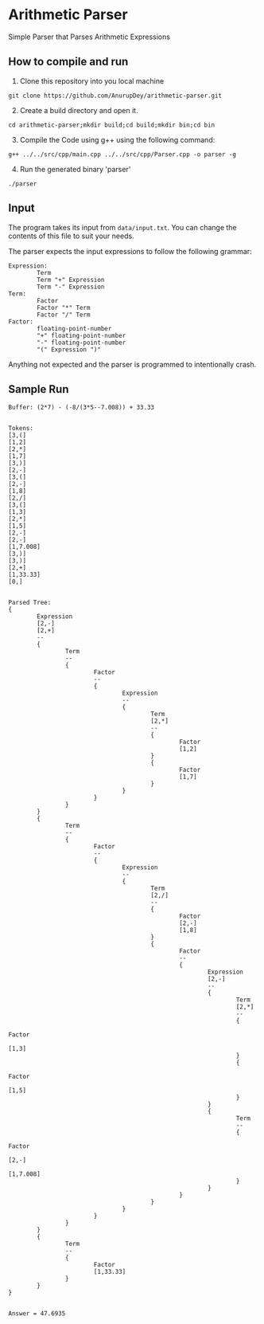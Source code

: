 # Arithmetic Parser
Simple Parser that Parses Arithmetic Expressions

## How to compile and run
1. Clone this repository into you local machine

`git clone https://github.com/AnurupDey/arithmetic-parser.git`

2. Create a build directory and open it.

`cd arithmetic-parser;mkdir build;cd build;mkdir bin;cd bin`

3. Compile the Code using g++ using the following command:

`g++ ../../src/cpp/main.cpp ../../src/cpp/Parser.cpp -o parser -g`

4. Run the generated binary 'parser'

`./parser`

## Input
The program takes its input from `data/input.txt`. You can change the contents of this file to suit your needs.

The parser expects the input expressions to follow the following grammar:
```
Expression:
        Term
        Term "+" Expression
        Term "-" Expression
Term:
        Factor
        Factor "*" Term
        Factor "/" Term
Factor:
        floating-point-number
        "+" floating-point-number
        "-" floating-point-number
        "(" Expression ")"
```
Anything not expected and the parser is programmed to intentionally crash.

## Sample Run
```
Buffer: (2*7) - (-8/(3*5--7.008)) + 33.33


Tokens:
[3,(]
[1,2]
[2,*]
[1,7]
[3,)]
[2,-]
[3,(]
[2,-]
[1,8]
[2,/]
[3,(]
[1,3]
[2,*]
[1,5]
[2,-]
[2,-]
[1,7.008]
[3,)]
[3,)]
[2,+]
[1,33.33]
[0,]


Parsed Tree:
{
        Expression
        [2,-]
        [2,+]
        --
        {
                Term
                --
                {
                        Factor
                        --
                        {
                                Expression
                                --
                                {
                                        Term
                                        [2,*]
                                        --
                                        {
                                                Factor
                                                [1,2]
                                        }
                                        {
                                                Factor
                                                [1,7]
                                        }
                                }
                        }
                }
        }
        {
                Term
                --
                {
                        Factor
                        --
                        {
                                Expression
                                --
                                {
                                        Term
                                        [2,/]
                                        --
                                        {
                                                Factor
                                                [2,-]
                                                [1,8]
                                        }
                                        {
                                                Factor
                                                --
                                                {
                                                        Expression
                                                        [2,-]
                                                        --
                                                        {
                                                                Term
                                                                [2,*]
                                                                --
                                                                {
                                                                        Factor
                                                                        [1,3]
                                                                }
                                                                {
                                                                        Factor
                                                                        [1,5]
                                                                }
                                                        }
                                                        {
                                                                Term
                                                                --
                                                                {
                                                                        Factor
                                                                        [2,-]
                                                                        [1,7.008]
                                                                }
                                                        }
                                                }
                                        }
                                }
                        }
                }
        }
        {
                Term
                --
                {
                        Factor
                        [1,33.33]
                }
        }
}


Answer = 47.6935
```
